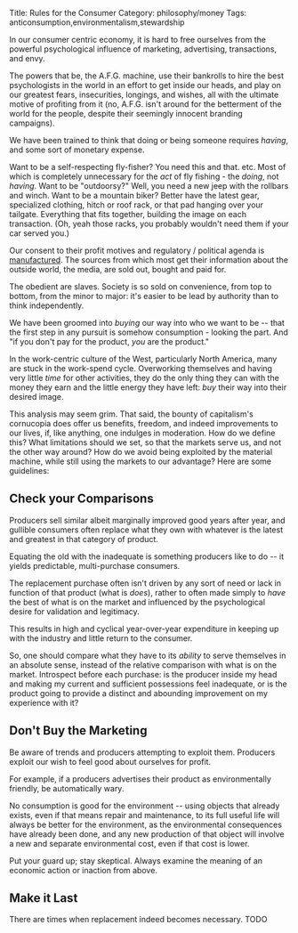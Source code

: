 Title: Rules for the Consumer
Category: philosophy/money
Tags: anticonsumption,environmentalism,stewardship

In our consumer centric economy, it is hard to free ourselves from the powerful psychological influence of marketing, advertising, transactions, and envy. 

The powers that be, the A.F.G. machine, use their bankrolls to hire the best psychologists in the world in an effort to get inside our heads, and play on our greatest fears, insecurities, longings, and wishes, all with the ultimate motive of profiting from it (no, A.F.G. isn't around for the betterment of the world for the people, despite their seemingly innocent branding campaigns). 

We have been trained to think that doing or being someone requires _having_, and some sort of monetary expense.

Want to be a self-respecting fly-fisher? You need this and that. etc. Most of which is completely unnecessary for the _act_ of fly fishing - the _doing_, not _having_. Want to be "outdoorsy?" Well, you need a new jeep with the rollbars and winch. Want to be a mountain biker? Better have the latest gear, specialized clothing, hitch or roof rack, or that pad hanging over your tailgate. Everything that fits together, building the image on each transaction. (Oh, yeah those racks, you probably wouldn't need them if your car served you.)

Our consent to their profit motives and regulatory / political agenda is [manufactured](https://en.wikipedia.org/wiki/Manufacturing_Consent#Propaganda_model_of_communication). The sources from which most get their information about the outside world, the media, are sold out, bought and paid for. 

The obedient are slaves. Society is so sold on convenience, from top to bottom, from the minor to major: it's easier to be lead by authority than to think independently.

We have been groomed into _buying_ our way into who we want to be -- that the first step in any pursuit is somehow consumption - looking the part. And "if you don't pay for the product, _you_ are the product."

In the work-centric culture of the West, particularly North America, many are stuck in the work-spend cycle. Overworking themselves and having very little _time_ for other activities, they do the only thing they can with the money they earn and the little energy they have left: _buy_ their way into their desired image.
 
This analysis may seem grim. That said, the bounty of capitalism's cornucopia does offer us 
benefits, freedom, and indeed improvements to our lives, if, like anything, one indulges in moderation. 
How do we define this? What limitations should we set, so that the markets serve us, and not the other way around?
How do we avoid being exploited by the material machine, while still using the markets to our advantage? Here are some guidelines:
 
## Check your Comparisons
Producers sell similar albeit marginally improved good years after year, and gullible consumers often replace what they own with whatever is the latest and greatest in that category of product. 

Equating the old with the inadequate is something producers like to do -- it yields predictable, multi-purchase consumers.

The replacement purchase often isn't driven by any sort of need or lack in function of that product (what is _does_),
rather to often made simply to _have_ the best of what is on the market and influenced by the psychological desire for
validation and legitimacy. 

This results in high and cyclical year-over-year expenditure in keeping up with the industry and little return to the consumer. 

So, one should compare what they have to its _ability_ to serve themselves in an absolute sense, instead of the relative comparison with what is on the market. Introspect before each purchase: is the producer inside my head and making my current and sufficient possessions feel inadequate, or is the product going to provide a distinct and abounding improvement on my experience with it?  

## Don't Buy the Marketing
Be aware of trends and producers attempting to exploit them. Producers exploit our wish to feel good about ourselves for profit.

For example, if a producers advertises their product as environmentally friendly, be automatically wary. 

No consumption is good for the environment -- using objects that already exists, even if that means repair and maintenance,
to its full useful life will always be better for the environment, as the environmental consequences have already been done, and 
any new production of that object will involve a new and separate environmental cost, even if that cost is lower. 

Put your guard up; stay skeptical. Always examine the meaning of an economic action or inaction from above.  

## Make it Last
There are times when replacement indeed becomes necessary. TODO 

 
  
  
 
 
 
 
 
 


 
 

   
